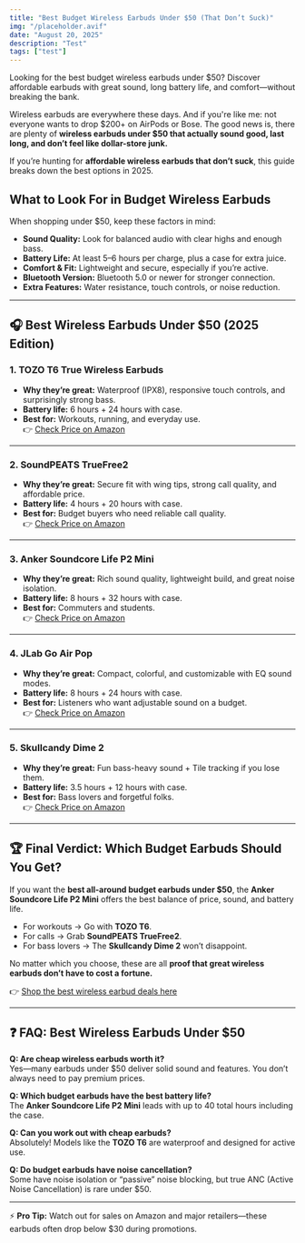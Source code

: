 ```yaml
---
title: "Best Budget Wireless Earbuds Under $50 (That Don’t Suck)"
img: "/placeholder.avif"
date: "August 20, 2025"
description: "Test"
tags: ["test"]
---
```


Looking for the best budget wireless earbuds under $50? Discover affordable earbuds with great sound, long battery life, and comfort—without breaking the bank.

Wireless earbuds are everywhere these days. And if you're like me: not everyone wants to drop $200+ on AirPods or Bose. The good news is, there are plenty of **wireless earbuds under $50 that actually sound good, last long, and don’t feel like dollar-store junk.**

If you’re hunting for **affordable wireless earbuds that don’t suck**, this guide breaks down the best options in 2025.  


## What to Look For in Budget Wireless Earbuds  

When shopping under $50, keep these factors in mind:  

- **Sound Quality:** Look for balanced audio with clear highs and enough bass.  
- **Battery Life:** At least 5–6 hours per charge, plus a case for extra juice.  
- **Comfort & Fit:** Lightweight and secure, especially if you’re active.  
- **Bluetooth Version:** Bluetooth 5.0 or newer for stronger connection.  
- **Extra Features:** Water resistance, touch controls, or noise reduction.  

---

## 🎧 Best Wireless Earbuds Under $50 (2025 Edition)  

### 1. TOZO T6 True Wireless Earbuds  
- **Why they’re great:** Waterproof (IPX8), responsive touch controls, and surprisingly strong bass.  
- **Battery life:** 6 hours + 24 hours with case.  
- **Best for:** Workouts, running, and everyday use.  
👉 [Check Price on Amazon](#)  

---

### 2. SoundPEATS TrueFree2  
- **Why they’re great:** Secure fit with wing tips, strong call quality, and affordable price.  
- **Battery life:** 4 hours + 20 hours with case.  
- **Best for:** Budget buyers who need reliable call quality.  
👉 [Check Price on Amazon](#)  

---

### 3. Anker Soundcore Life P2 Mini  
- **Why they’re great:** Rich sound quality, lightweight build, and great noise isolation.  
- **Battery life:** 8 hours + 32 hours with case.  
- **Best for:** Commuters and students.  
👉 [Check Price on Amazon](#)  

---

### 4. JLab Go Air Pop  
- **Why they’re great:** Compact, colorful, and customizable with EQ sound modes.  
- **Battery life:** 8 hours + 24 hours with case.  
- **Best for:** Listeners who want adjustable sound on a budget.  
👉 [Check Price on Amazon](#)  

---

### 5. Skullcandy Dime 2  
- **Why they’re great:** Fun bass-heavy sound + Tile tracking if you lose them.  
- **Battery life:** 3.5 hours + 12 hours with case.  
- **Best for:** Bass lovers and forgetful folks.  
👉 [Check Price on Amazon](#)  

---

## 🏆 Final Verdict: Which Budget Earbuds Should You Get?  

If you want the **best all-around budget earbuds under $50**, the **Anker Soundcore Life P2 Mini** offers the best balance of price, sound, and battery life.  

- For workouts → Go with **TOZO T6**.  
- For calls → Grab **SoundPEATS TrueFree2**.  
- For bass lovers → The **Skullcandy Dime 2** won’t disappoint.  

No matter which you choose, these are all **proof that great wireless earbuds don’t have to cost a fortune.**  

👉 [Shop the best wireless earbud deals here](#)  

---

## ❓ FAQ: Best Wireless Earbuds Under $50  

**Q: Are cheap wireless earbuds worth it?**  
Yes—many earbuds under $50 deliver solid sound and features. You don’t always need to pay premium prices.  

**Q: Which budget earbuds have the best battery life?**  
The **Anker Soundcore Life P2 Mini** leads with up to 40 total hours including the case.  

**Q: Can you work out with cheap earbuds?**  
Absolutely! Models like the **TOZO T6** are waterproof and designed for active use.  

**Q: Do budget earbuds have noise cancellation?**  
Some have noise isolation or “passive” noise blocking, but true ANC (Active Noise Cancellation) is rare under $50.  

---

⚡ **Pro Tip:** Watch out for sales on Amazon and major retailers—these earbuds often drop below $30 during promotions.  
